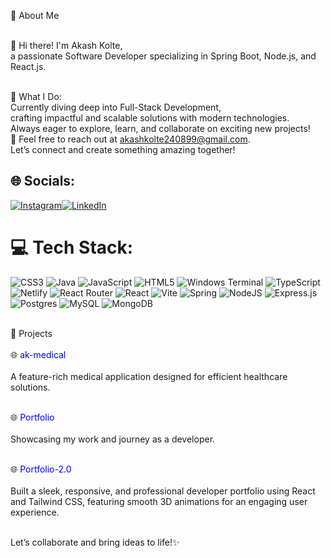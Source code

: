 💫 About Me

<br>👋 Hi there! I'm Akash Kolte,
<br>a passionate Software Developer specializing in Spring Boot, Node.js, and React.js.

<br>🚀 What I Do:
<br>Currently diving deep into Full-Stack Development, <br>crafting impactful and scalable solutions with modern technologies.
<br>Always eager to explore, learn, and collaborate on exciting new projects!
<br>📩 Feel free to reach out at akashkolte240899@gmail.com.
<br>Let’s connect and create something amazing together!

## 🌐 Socials:
[![Instagram](https://img.shields.io/badge/Instagram-%23E4405F.svg?logo=Instagram&logoColor=white)](https://www.instagram.com/_akash_kolte?igsh=MWVrcnFqeWtwdmFhMg%3D%3D)[![LinkedIn](https://img.shields.io/badge/LinkedIn-%230077B5.svg?logo=linkedin&logoColor=white)](https://www.linkedin.com/in/akash-kolte-029382230)



# 💻 Tech Stack:
![CSS3](https://img.shields.io/badge/css3-%231572B6.svg?style=for-the-badge&logo=css3&logoColor=white) ![Java](https://img.shields.io/badge/java-%23ED8B00.svg?style=for-the-badge&logo=openjdk&logoColor=white) ![JavaScript](https://img.shields.io/badge/javascript-%23323330.svg?style=for-the-badge&logo=javascript&logoColor=%23F7DF1E) ![HTML5](https://img.shields.io/badge/html5-%23E34F26.svg?style=for-the-badge&logo=html5&logoColor=white) ![Windows Terminal](https://img.shields.io/badge/Windows%20Terminal-%234D4D4D.svg?style=for-the-badge&logo=windows-terminal&logoColor=white) ![TypeScript](https://img.shields.io/badge/typescript-%23007ACC.svg?style=for-the-badge&logo=typescript&logoColor=white)  ![Netlify](https://img.shields.io/badge/netlify-%23000000.svg?style=for-the-badge&logo=netlify&logoColor=#00C7B7)  ![React Router](https://img.shields.io/badge/React_Router-CA4245?style=for-the-badge&logo=react-router&logoColor=white) ![React](https://img.shields.io/badge/react-%2320232a.svg?style=for-the-badge&logo=react&logoColor=%2361DAFB) ![Vite](https://img.shields.io/badge/vite-%23646CFF.svg?style=for-the-badge&logo=vite&logoColor=white) ![Spring](https://img.shields.io/badge/spring-%236DB33F.svg?style=for-the-badge&logo=spring&logoColor=white) ![NodeJS](https://img.shields.io/badge/node.js-6DA55F?style=for-the-badge&logo=node.js&logoColor=white) ![Express.js](https://img.shields.io/badge/express.js-%23404d59.svg?style=for-the-badge&logo=express&logoColor=%2361DAFB) ![Postgres](https://img.shields.io/badge/postgres-%23316192.svg?style=for-the-badge&logo=postgresql&logoColor=white) ![MySQL](https://img.shields.io/badge/mysql-%2300000f.svg?style=for-the-badge&logo=mysql&logoColor=white) ![MongoDB](https://img.shields.io/badge/MongoDB-%234ea94b.svg?style=for-the-badge&logo=mongodb&logoColor=white)

<br>📂 Projects  
<br>🌐 <a href="https://ak-medical.netlify.app" target="_blank" style="text-decoration: none; color: blue;">ak-medical</a>  
<br>A feature-rich medical application designed for efficient healthcare solutions.

<br>🌐 <a href="https://akashkolte-portfolio.netlify.app" target="_blank" style="text-decoration: none; color: blue;">Portfolio</a>  
<br>Showcasing my work and journey as a developer.

<br>🌐 <a href="https://akashkolte-dev.netlify.app" target="_blank" style="text-decoration: none; color: blue;">Portfolio-2.0</a>  
<br>Built a sleek, responsive, and professional developer portfolio using React and Tailwind CSS, featuring smooth 3D animations for an engaging user experience.



<br>Let’s collaborate and bring ideas to life!✨
